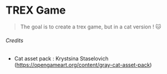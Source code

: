 # TREX Game

> The goal is to create a trex game, but in a cat version ! 🐱

###### Credits

- Cat asset pack : Krystsina Staselovich (https://opengameart.org/content/gray-cat-asset-pack)